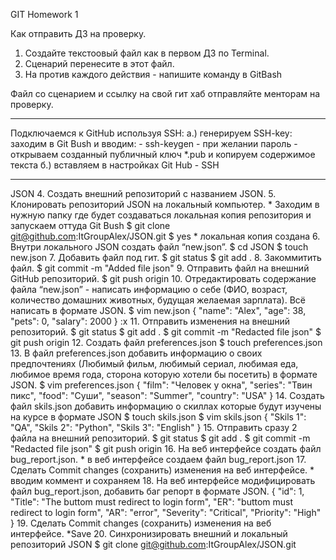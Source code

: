 GIT Homework 1

Как отправить ДЗ на проверку.
 1. Создайте текстоовый файл как в первом ДЗ по Terminal.
 2. Сценарий перенесите в этот файл.
 3. На против каждого действия - напишите команду в GitBash

Файл со сценарием и ссылку на свой гит хаб отправляйте менторам на проверку.



_________________________________________________________________________________
Подключаемся к GitHub используя SSH: 
a.) генерируем SSH-key: заходим в Git Bush и вводим: 	- ssh-keygen 
							- при желании пароль
							- открываем созданный публичный ключ *.pub и копируем содержимое текста
б.) вставляем в настройках Git Hub - SSH
_________________________________________________________________________________




JSON
 4. Создать внешний репозиторий c названием JSON.
 5. Клонировать репозиторий JSON на локальный компьютер.
	* Заходим в нужную папку где будет создаваться локальная копия репозитория и запускаем оттуда Git Bush
	$ git clone git@github.com:ItGroupAlex/JSON.git
	$ yes
	* локальная копия создана
 6. Внутри локального JSON создать файл “new.json”.
	$ cd JSON
	$ touch new.json
 7. Добавить файл под гит.
	$ git status
	$ git add .
 8. Закоммитить файл.
	$ git commit -m "Added file json"
 9. Отправить файл на внешний GitHub репозиторий.
	$ git push origin
 10. Отредактировать содержание файла “new.json” - написать информацию о себе (ФИО, возраст, количество домашних животных, будущая желаемая зарплата). Всё написать в формате JSON.
	$ vim new.json
	{ "name": "Alex", 
	"age": 38, 
	"pets": 0, 
	"salary": 2000 
	}
	:x
 11. Отправить изменения на внешний репозиторий.
	$ git status
	$ git add .
	$ git commit -m "Redacted file json"
	$ git push origin
 12. Создать файл preferences.json
	$ touch preferences.json
 13. В файл preferences.json добавить информацию о своих предпочтениях (Любимый фильм, любимый сериал, любимая еда, любимое время года, сторона которую хотели бы посетить) в формате JSON.
	$ vim preferences.json
	{ "film": "Человек у окна",
        "series": "Твин пикс",
        "food": "Суши",
        "season": "Summer",
        "country": "USA"
	}
 14. Создать файл skils.json добавить информацию о скиллах которые будут изучены на курсе в формате JSON
	$ touch skils.json
	$ vim skils.json
	{ "Skils 1": "QA",
	"Skils 2": "Python",
	"Skils 3": "English"
	}
 15. Отправить сразу 2 файла на внешний репозиторий.
	$ git status
	$ git add .
	$ git commit -m "Redacted file json"
	$ git push origin
 16. На веб интерфейсе создать файл bug_report.json.
	* в веб интерфейсе создаем файл bug_report.json
 17. Сделать Commit changes (сохранить) изменения на веб интерфейсе.
	* вводим коммент и сохраняем
 18. На веб интерфейсе модифицировать файл bug_report.json, добавить баг репорт в формате JSON.
	{ "id": 1,
 	"Title": "The buttom <Login> must redirect to login form",
 	"ER": "buttom <Login> must redirect to login form",
 	"AR": "error",
	 "Severity": "Critical",
 	"Priority": "High"
	}
 19. Сделать Commit changes (сохранить) изменения на веб интерфейсе.
	*Save
 20. Синхронизировать внешний и локальный репозиторий JSON
	$ git clone git@github.com:ItGroupAlex/JSON.git
